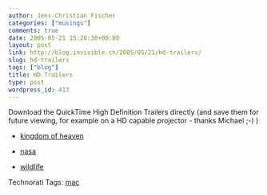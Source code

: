 ```yaml
---
author: Jens-Christian Fischer
categories: ["musings"]
comments: true
date: 2005-05-21 15:20:30+00:00
layout: post
link: http://blog.invisible.ch/2005/05/21/hd-trailers/
slug: hd-trailers
tags: ["blog"]
title: HD Trailers
type: post
wordpress_id: 413
---
```



Download the QuickTime High Definition Trailers directly (and save them for future viewing, for example on a HD capable projector - thanks Michael ;-) )




  * [kingdom of heaven](http://images.apple.com/movies/us/hd_gallery/gl1800/kingdom_of_heaven_m720p.mov)


  * [nasa](http://images.apple.com/movies/us/hd_gallery/gl1800/nasa_shuttle-r_m720p.mov)


  * [wildlife](http://images.apple.com/movies/us/hd_gallery/gl1800/wildlifehd-r_m720p.mov)



Technorati Tags: [mac](http://technorati.com/tag/mac)
